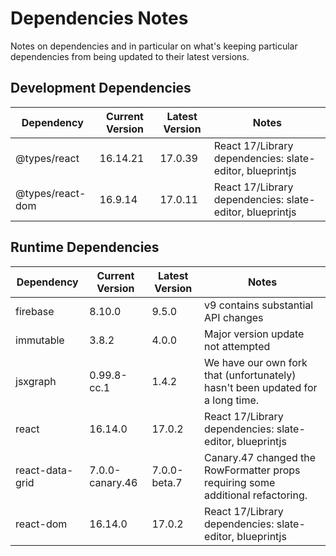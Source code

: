 # Dependencies Notes

Notes on dependencies and in particular on what's keeping particular dependencies from being updated to their latest versions.

## Development Dependencies

|Dependency          |Current Version|Latest Version|Notes                                                                                |
|--------------------|---------------|--------------|-------------------------------------------------------------------------------------|
|@types/react        |16.14.21       |17.0.39       |React 17/Library dependencies: slate-editor, blueprintjs                             |
|@types/react-dom    |16.9.14        |17.0.11       |React 17/Library dependencies: slate-editor, blueprintjs                             |

## Runtime Dependencies

|Dependency          |Current Version|Latest Version|Notes                                                                                |
|--------------------|---------------|--------------|-------------------------------------------------------------------------------------|
|firebase            |8.10.0         |9.5.0         |v9 contains substantial API changes                                                  |
|immutable           |3.8.2          |4.0.0         |Major version update not attempted                                                   |
|jsxgraph            |0.99.8-cc.1    |1.4.2         |We have our own fork that (unfortunately) hasn't been updated for a long time.       |
|react               |16.14.0        |17.0.2        |React 17/Library dependencies: slate-editor, blueprintjs                             |
|react-data-grid     |7.0.0-canary.46|7.0.0-beta.7  |Canary.47 changed the RowFormatter props requiring some additional refactoring.      |
|react-dom           |16.14.0        |17.0.2        |React 17/Library dependencies: slate-editor, blueprintjs                             |
